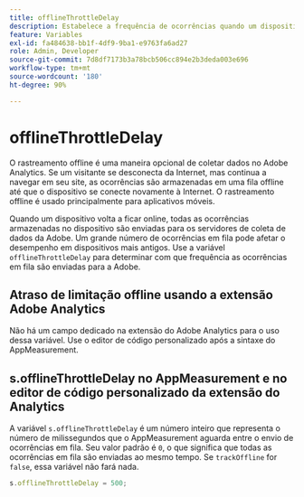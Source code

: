 ```yaml
---
title: offlineThrottleDelay
description: Estabelece a frequência de ocorrências quando um dispositivo volta a ficar online.
feature: Variables
exl-id: fa484638-bb1f-4df9-9ba1-e9763fa6ad27
role: Admin, Developer
source-git-commit: 7d8df7173b3a78bcb506cc894e2b3deda003e696
workflow-type: tm+mt
source-wordcount: '180'
ht-degree: 90%

---
```


# offlineThrottleDelay

O rastreamento offline é uma maneira opcional de coletar dados no Adobe Analytics. Se um visitante se desconecta da Internet, mas continua a navegar em seu site, as ocorrências são armazenadas em uma fila offline até que o dispositivo se conecte novamente à Internet. O rastreamento offline é usado principalmente para aplicativos móveis.

Quando um dispositivo volta a ficar online, todas as ocorrências armazenadas no dispositivo são enviadas para os servidores de coleta de dados da Adobe. Um grande número de ocorrências em fila pode afetar o desempenho em dispositivos mais antigos. Use a variável `offlineThrottleDelay` para determinar com que frequência as ocorrências em fila são enviadas para a Adobe.

## Atraso de limitação offline usando a extensão Adobe Analytics

Não há um campo dedicado na extensão do Adobe Analytics para o uso dessa variável. Use o editor de código personalizado após a sintaxe do AppMeasurement.

## s.offlineThrottleDelay no AppMeasurement e no editor de código personalizado da extensão do Analytics

A variável `s.offlineThrottleDelay` é um número inteiro que representa o número de milissegundos que o AppMeasurement aguarda entre o envio de ocorrências em fila. Seu valor padrão é `0`, o que significa que todas as ocorrências em fila são enviadas ao mesmo tempo. Se `trackOffline` for `false`, essa variável não fará nada.

```js
s.offlineThrottleDelay = 500;
```
